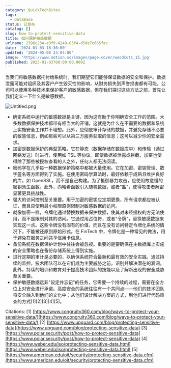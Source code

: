 ```yaml
---
category: QuickTechBites
tags:
  - DataBase
status: 已发布
catalog: []
slug: how-to-protect-sensitive-data
title: 如何保护敏感数据
urlname: 2396c234-e3f9-4248-85f4-d5de7c665fac
date: '2024-01-03 18:30:00'
updated: '2024-05-08 23:04:00'
image: 'https://www.notion.so/images/page-cover/woodcuts_15.jpg'
published: 2023-01-03T08:00:00.000Z
---
```


当我们将敏感数据托付给系统时，我们期望它们能够保证数据的安全和保护。数据泄露可能对组织及其客户产生毁灭性的影响，从财务损失到声誉损害都有可能。公司可以使用多种技术来保护客户的敏感数据，但在我们探讨这些方法之前，首先让我们定义一下什么是敏感数据。


![Untitled.png](https://prod-files-secure.s3.us-west-2.amazonaws.com/5d24fe63-e567-4804-86f9-9fdc62e13082/aa7e6578-50d6-4f37-a4e4-28071bd0fba3/Untitled.png?X-Amz-Algorithm=AWS4-HMAC-SHA256&X-Amz-Content-Sha256=UNSIGNED-PAYLOAD&X-Amz-Credential=ASIAZI2LB4665QMA36OP%2F20250416%2Fus-west-2%2Fs3%2Faws4_request&X-Amz-Date=20250416T213610Z&X-Amz-Expires=3600&X-Amz-Security-Token=IQoJb3JpZ2luX2VjEMb%2F%2F%2F%2F%2F%2F%2F%2F%2F%2FwEaCXVzLXdlc3QtMiJIMEYCIQDm44EYCCth7pyEkxIS%2BUVdb2f10CNRFDxdNC1SfOMlTwIhAIXmCdi9zHAuYv4WSH9Mi9S9Zqs3Cy%2BlSuQrSh23tRyfKv8DCE8QABoMNjM3NDIzMTgzODA1Igx6i7wbifFdB8a4zYAq3AMqwoCj0r71jCQwkd0UTmycp4u1CeGF63kLfZVc%2B0fa3EqH9y1g8xWElJUPj0OOQjMWce0w1vUnkQEnnicLHS5RkH%2FMLikd%2BzivTzzvOpqMhm9C86o%2FmF9AvleyXR3qzRppSELO6Ck48HfuwpwJ9S1%2BJFPxp%2BQYzeqDKRvt1Jqh7bFJ3iYgb6%2Fs4wpcY4g2vHnC7pX%2F857%2BpN0trOr4quSa3MeLBxeg7K77EcryUM1HjDasxO7Bllacyfm6xK%2F1yG1Q2PbPnvk0xhJykGEBhX5lPuO1luzylBp%2BguYYuha0jgzfrJSP0VyvMgtwsdFY88k3LeI1Lsbx%2BjgB4Qu81aJshBxesVSbDLOxuK8oF9JtZU2nVo3ZlXwAYpMfp6IsBpDEt%2F9nO9TpKR9QpbFPG8j%2Fna5cb0%2BXIIQMC9Zj%2BDe14iT2lDxaeo2QYPanXAqHDVGUFnC4sqI0RlfJDHixwxbMmZ9yKEB4GQsSi%2FiL7bnCTril6Bb4KkAGZXURl0KrEGypQqFBg5Q2ljhJgLFAzlNHK1zCRUNuOKhUgydLu4wFaKriLV5YUJ738S4K9aEpp%2BqhGVWbeWaQWGV6myPaMgQ52JkMQ8N7BANDxMvU6PJ6KW3OCsL%2BlojiaRX%2BRDCTxIDABjqkAT7gyuALdVxmFneEFJzYB4lTcw1RAKAL0uWfwMysp5zjZHNlMCsc%2FWNB3EEC7GK7OPNUgNmucZ3CnwuvvYSaXEzRkBPKBListPAfqFax2geHSUBBfEoXIvkJAasAR3nZIcm3BqoS2ghKUJlTxc7c7LjUXeHjFkpjyF%2B51555UoD92Nw38Hjth1VvVeFJq525Ww1pcqYEMQKjjFapQdMStIwQMUkW&X-Amz-Signature=6069e87f939df3e598d402455de7e4ff215b370657818fba35897f9191efae37&X-Amz-SignedHeaders=host&x-id=GetObject)

- 确定系统中运行的敏感数据是关键，因为这有助于你明确安全工作的范围。大多数数据保护技术都带有相当大的开销，这就是为什么在不需要的数据和系统上实施安全工作并不理想。此外，应彻底审计存储的数据，并避免存储不必要的敏感信息，例如那些可以从第三方服务获取的信息；这可以减少你的安全需求。
- 加密是数据保护的典型策略。它在静态（数据存储在数据库中）和传输（通过网络发送）时进行，使用如 TSL 等协议。即使数据被泄露或拦截，加密也使得除了那些被授权查看的人之外，任何人都无法阅读。
- 密码学在几乎每一种数据保护策略中都被大量使用。它在加密、密钥管理、数字签名等方面得到了实施。在使用密码学算法时，最好依赖于成熟且维护良好的库，如 OpenSSL，而不是自己构建。为了抵御暴力攻击，应使用故意慢的密钥派生函数。此外，向哈希函数引入随机数据，或者"盐"，使得攻击者解密显著更具挑战性。
- 强大的访问控制至关重要。用于加密的密钥应定期更换，所有请求都应被认证，而且应使用最小权限原则限制对敏感数据的访问。
- 就像加密一样，令牌化通过替换数据来保护数据，使其对未经授权的方无法使用，而不是限制对其的访问。它通过用占位符，或者"令牌"，替换敏感数据来实现这一点。这些令牌没有固有的价值，而且在没有访问特定令牌化系统的情况下，不能被还原到原始形式。在 FinTech 中，令牌化是一种常见的做法，用于避免在服务之间共享信用卡信息。
- 备份系统在数据保护计划中往往会被忽视。重要的是要确保在主数据库上实施的安全策略也在备份存储系统上得到实施。
- 进行定期的审计是必要的，以确保系统符合最新和最有效的安全实践。通过持续的监控，技术团队可以在它们成为主要威胁之前，识别并解决潜在的漏洞。此外，持续的培训和教育对于提高技术团队的技能以及了解新出现的安全威胁至关重要。
- 保护敏感数据远非"设定并忘记"的任务，它需要一个持续的过程，需要在全方位上对安全进行承诺。高度安全的系统往往有一个共同点——他们的技术团队将安全融入到他们的文化中；从他们设计解决方案的方式，到他们进行代码审查的方式[1][2][3][4][5]。

Citations:
[1] [https://www.congruity360.com/blog/ways-to-protect-your-sensitive-data/](https://www.congruity360.com/blog/ways-to-protect-your-sensitive-data/)
[2] [https://www.upguard.com/blog/protecting-sensitive-data](https://www.upguard.com/blog/protecting-sensitive-data)
[3] [https://www.polar.security/post/how-to-protect-sensitive-data](https://www.polar.security/post/how-to-protect-sensitive-data)
[4] [https://www.weber.edu/iso/protecting-sensitive-data.html](https://www.weber.edu/iso/protecting-sensitive-data.html)
[5] [https://www.american.edu/oit/security/protecting-sensitive-data.cfm](https://www.american.edu/oit/security/protecting-sensitive-data.cfm)

